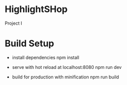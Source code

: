 # HighlightSHop
Project I 
# Build Setup
- install dependencies
npm install

- serve with hot reload at localhost:8080
npm run dev

- build for production with minification
npm run build
